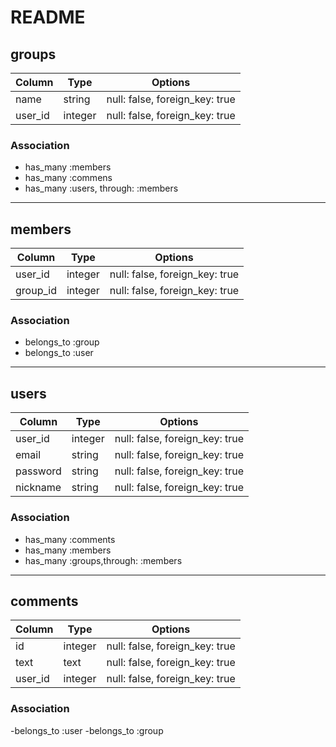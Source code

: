 # README

## groups

|Column|Type|Options|
|------|----|-------|
|name|string|null: false, foreign_key: true|
|user_id|integer|null: false, foreign_key: true|


### Association
- has_many :members
- has_many :commens
- has_many :users, through: :members

----------------------------------------------------

## members

|Column|Type|Options|
|------|----|-------|
|user_id|integer|null: false, foreign_key: true|
|group_id|integer|null: false, foreign_key: true|

### Association
- belongs_to :group
- belongs_to :user

----------------------------------------------------
## users

|Column|Type|Options|
|------|----|-------|
|user_id|integer|null: false, foreign_key: true|
|email|string|null: false, foreign_key: true|
|password|string|null: false, foreign_key: true|
|nickname|string|null: false, foreign_key: true|

### Association
- has_many :comments
- has_many :members
- has_many :groups,through: :members

-----------------------------------------------------

## comments
|Column|Type|Options|
|------|----|-------|
|id|integer|null: false, foreign_key: true|
|text|text|null: false, foreign_key: true|
|user_id|integer|null: false, foreign_key: true|

### Association
-belongs_to :user
-belongs_to :group






